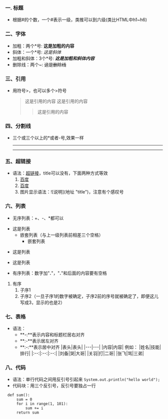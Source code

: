 ### 一. 标题
- 根据#的个数，一个#表示一级，类推可以到六级(类比HTML中h1~h6)

### 二、字体
- 加粗：两个\*号: **这是加粗的内容**
- 斜体：一个\*号: *这是斜体*
- 加粗和斜体：3个\*号: ***这是加粗和斜体内容***
- 删除线：两个\~: ~~这是删除线~~

### 三、引用
- 用符号\>，也可以多个\>符号
  > 这是引用的内容
  > 这是引用的内容
  >> 这是引用的内容

### 四、分割线
- 三个或三个以上的*或者-号,效果一样
  ***
  ----

### 五、超链接
- 语法：[超链接](超链接地址 "title")，title可以没有，下面两种方式等效
  1. [百度](http://www.baidu.com "百度")
  2. <a href="http://www.baidu.com" target="_blank" title="百度">百度</a>
  3. 图片显示语法：\!\[说明\](地址 "title")，注意有个感叹号

### 六、列表
- 无序列表：+、-、*都可以
 * 这是列表
    * 嵌套列表（与上一级列表前相差三个空格）
       * 嵌套列表
  - 这是列表
  + 这是列表
- 有序列表：数字加"**.**"，"**.**"和后面的内容要有空格
 1. 有序
     1. 子序1
     2. 子序2（一旦子序1的数字被确定，子序2前的序号就被确定了，即便这儿写成3，显示的也是2）

### 七、表格
- 语法：
   - **-:**表示内容和标题栏居右对齐
   - **:-**表示居左对齐
   - **:-:**表示居中对齐
  \|表头|表头|
  |---|---|
  |内容|内容|
  例如：
  |姓名|技能|排行|
  |:--:|:--:|:--:|
  |刘备|哭|大哥|
  |关羽|打|二哥|
  |张飞|骂|三弟|

### 八、代码
- 语法：单行代码之间用反引号引起来
  `System.out.println("hello world");`
- 代码块：用三个反引号，反引号要独占一行
 ```
  def sum():
      sum = 0
      for i in range(1, 101):
          sum += i
      return sum
  ```
